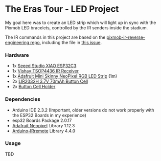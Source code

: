 # The Eras Tour - LED Project

My goal here was to create an LED strip which will light up in sync with the Pixmob LED bracelets, controlled by the IR senders inside the stadium.

The IR commands in this project are based on the [pixmob-ir-reverse-engineering repo](https://github.com/danielweidman/pixmob-ir-reverse-engineering),
including the file in [this issue](https://github.com/danielweidman/pixmob-ir-reverse-engineering/issues/13).

### Hardware
* 1x [Seeed Studio XIAO ESP32C3](https://www.mouser.de/ProductDetail/Seeed-Studio/113991054?qs=3Rah4i%252BhyCHVBerMrpzCkw%3D%3D)
* 1x [Vishay TSOP4436 IR Receiver](https://www.mouser.de/ProductDetail/Vishay-Semiconductors/TSOP4436?qs=9Cg39qEKpi4wCNZSvf6qEw%3D%3D)
* 1x [Adafruit Mini Skinny NeoPixel RGB LED Strip](https://www.mouser.de/ProductDetail/Adafruit/2953?qs=ivJcBTDythWo3KcYUoUS1A%3D%3D) (1m)
* 2x [LIR2032H 3.7V 70mAh Button Cell](https://amzn.eu/d/3eSunD8)
* 2x [Button Cell Holder](https://amzn.eu/d/a9WcBUC)

### Dependencies
* Arduino IDE 2.3.2 (Important, older versions do not work properly with the ESP32 Boards in my experience)
* esp32 Boards Package 2.0.17
* [Adafruit Neopixel](https://github.com/adafruit/Adafruit_NeoPixel) Library 1.12.3
* [Arduino-IRremote](https://github.com/Arduino-IRremote/Arduino-IRremote) Library 4.4.0

### Usage
TBD

